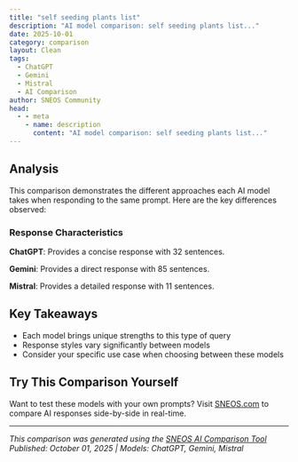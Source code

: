 ```yaml
---
title: "self seeding plants list"
description: "AI model comparison: self seeding plants list..."
date: 2025-10-01
category: comparison
layout: Clean
tags:
  - ChatGPT
  - Gemini
  - Mistral
  - AI Comparison
author: SNEOS Community
head:
  - - meta
    - name: description
      content: "AI model comparison: self seeding plants list..."
---
```


<ChatComparison
  title="self seeding plants list"
  prompt="self seeding plants list"
  :responses='{
    "ChatGPT": "Self-seeding plants are those that readily drop seeds which then germinate and grow the following season, often resulting in new plants without additional planting effort. Here is a list of common self-seeding plants, including flowers, herbs, and vegetables:\n\n### Self-Seeding Flowers:\n1. **Calendula (Pot Marigold)**\n2. **Cosmos**\n3. **Nigella (Love-in-a-Mist)**\n4. **Larkspur**\n5. **Sweet Peas**\n6. **Poppies**\n7. **Cornflowers (Bachelor\u2019s Button)**\n8. **Snapdragons**\n9. **Dill**\n10. **Love Lies Bleeding (Amaranth)**\n11. **Forget-Me-Not**\n12. **California Poppy**\n13. **Sunflowers**\n14. **Foxglove**\n15. **Wallflower**\n\n### Self-Seeding Herbs:\n1. **Basil** (some varieties)\n2. **Cilantro (Coriander)**\n3. **Chives**\n4. **Dill**\n5. **Parsley**\n6. **Thyme** (can self-seed in ideal conditions)\n7. **Fennel**\n\n### Self-Seeding Vegetables:\n1. **Lettuce**\n2. **Radish**\n3. **Peas**\n4. **Spinach**\n5. **Swiss Chard**\n\n### Tips for Managing Self-Seeding Plants:\n- Allow some seed heads to dry on the plant before collecting seeds or letting them drop naturally.\n- Thin seedlings in the next season to avoid overcrowding.\n- Some plants might spread aggressively, so monitor their growth.\n\nIf you have specific plants in mind or want recommendations for certain garden conditions, let me know!",
    "Gemini": "Okay, here\u0027s a list of self-seeding plants, categorized for easier browsing.  Keep in mind that \u0022self-seeding\u0022 can be a spectrum. Some are prolific, others are more moderate.  Also, invasiveness varies by region! **Always check with your local extension office or native plant society to ensure a plant isn\u0027t considered invasive in your area before planting it.**\n\n**Key Considerations for Self-Seeding Plants:**\n\n*   **Climate:** What thrives in one zone might not in another.\n*   **Soil Type:** Some plants prefer specific soil conditions.\n*   **Sunlight:** Full sun, partial shade, or full shade?\n*   **Aggressiveness:** How much do you want them to spread?\n*   **Native vs. Non-Native:**  Prioritize native plants whenever possible to support local ecosystems.\n*   **Maintenance:** Will you need to thin them out?\n\n**Annuals (Complete their life cycle in one year):**\n\n*   **Flowers:**\n    *   **Calendula (Calendula officinalis):**  Easy to grow, medicinal properties.\n    *   **California Poppy (Eschscholzia californica):** Beautiful orange flowers.\n    *   **Cleome (Cleome hassleriana):** Tall, spidery flowers, attracts pollinators.\n    *   **Cosmos (Cosmos bipinnatus, Cosmos sulphureus):**  Easy to grow, various colors.\n    *   **Johnny Jump Ups (Viola cornuta):** Cheerful, small flowers.\n    *   **Larkspur (Consolida ajacis):** Tall spikes of flowers, various colors.\n    *   **Love-in-a-Mist (Nigella damascena):**  Delicate flowers and interesting seed pods.\n    *   **Nasturtium (Tropaeolum majus):** Edible flowers and leaves.\n    *   **Poppies (Papaver rhoeas, Papaver somniferum):**  Various types, beautiful flowers.\n    *   **Snapdragons (Antirrhinum majus):** While technically short lived perennials, often grown as annuals. Self-seed readily.\n    *   **Spider Flower (Cleome hassleriana):** Tall, distinctive flowers that attract pollinators.\n    *   **Stock (Matthiola incana):** Fragrant, beautiful blooms. Often considered biennial, but can self-seed annually.\n    *   **Sunflower (Helianthus annuus):** Tall, cheerful, attracts birds.\n    *   **Sweet Alyssum (Lobularia maritima):** Fragrant, low-growing.\n    *   **Zinnia (Zinnia elegans):** Easy to grow, bright colors, attracts butterflies (especially single-petal varieties).\n*   **Herbs/Vegetables:**\n    *   **Arugula (Eruca vesicaria sativa):** Peppery leaves, great in salads.\n    *   **Borage (Borago officinalis):** Edible flowers and leaves, attracts bees.\n    *   **Cilantro/Coriander (Coriandrum sativum):**  Leaves (cilantro) and seeds (coriander).\n    *   **Dill (Anethum graveolens):** Feathery leaves, used in cooking and for pickling.\n    *   **Lettuce (Lactuca sativa):**  Various types, easy to grow.\n    *   **Radishes (Raphanus sativus):**  Fast-growing root vegetable.\n\n**Biennials (Complete their life cycle in two years):**\n\n*   **Flowers:**\n    *   **Foxglove (Digitalis purpurea):** Tall spikes of bell-shaped flowers (**poisonous, handle with care**).\n    *   **Hollyhock (Alcea rosea):** Tall, classic cottage garden flower.\n    *   **Honesty (Lunaria annua):**  Attractive seed pods that resemble silver dollars.\n    *   **Sweet William (Dianthus barbatus):** Fragrant, clustered flowers.\n\n**Perennials (Live for more than two years):**\n\n*   **Flowers:**\n    *   **Aquilegia/Columbine (Aquilegia spp.):**  Delicate, spurred flowers, various colors.\n    *   **Blanket Flower (Gaillardia spp.):**  Daisy-like flowers, drought-tolerant.\n    *   **Bleeding Heart (Dicentra spectabilis):**  Heart-shaped flowers.\n    *   **Butterfly Weed (Asclepias tuberosa):**  Attracts butterflies, especially monarchs.  (Milkweed family - very important for Monarchs!)\n    *   **Coneflowers (Echinacea purpurea and others):**  Daisy-like flowers, various colors, attracts pollinators.\n    *   **Daylily (Hemerocallis spp.):** Easy to grow, various colors.\n    *   ** \u0433\u0430\u0437\u0430 (Coreopsis spp.):** Daisy-like flowers, long blooming.\n    *   **Lupine (Lupinus spp.):** Tall spikes of flowers, various colors.\n    *   **Penstemon (Penstemon spp.):**  Tubular flowers, attracts hummingbirds.\n    *   **Phlox (Phlox paniculata, Phlox divaricata):**  Fragrant, clustered flowers.\n    *   **Sea Holly (Eryngium spp.):** Unique, thistle-like flowers.\n    *   **Sedum (Sedum spp.):** Succulent foliage, late-season flowers.\n    *   **Yarrow (Achillea millefolium):**  Flat-topped clusters of flowers, drought-tolerant.\n*   **Groundcovers:**\n    *   **Creeping Thyme (Thymus serpyllum):** Fragrant foliage, low-growing.\n    *   **Snow-on-the-Mountain (Aegopodium podagraria \u0027Variegatum\u0027):**  Variegated foliage (can be aggressive).\n\n**Important Considerations and Caveats:**\n\n*   **\u0022Self-seeding\u0022 Doesn\u0027t Guarantee True-to-Type:** Hybrids (especially in flowers like zinnias and impatiens) may not come true from seed.  You might get variations in color or form.\n*   **Control:** To manage self-seeding, deadhead flowers before they go to seed if you don\u0027t want them to spread.  You can also pull up unwanted seedlings.\n*   **Timing:**  Some seeds need a period of cold stratification (exposure to cold temperatures) to germinate.  This is often naturally provided by winter weather.\n*   **Soil Disturbance:**  Tilling or digging can bring dormant seeds to the surface, encouraging germination.\n*   **Mulch:**  Heavy mulching can inhibit self-seeding.\n*   **Native Plants:** I cannot stress enough the importance of choosing native plants to support local wildlife and ecosystems.\n*   **Regional Variations:**  The success and invasiveness of plants can vary greatly depending on your specific location. Always check with local experts.\n\n**Before Planting:**\n\n1.  **Research:** Look up each plant on your list to understand its specific needs and potential invasiveness in your region.\n2.  **Observe:** Pay attention to your garden\u0027s existing conditions (sunlight, soil, moisture) to choose plants that will thrive.\n3.  **Plan:** Consider the size and spread of each plant when mature.\n4.  **Monitor:** Keep an eye on your self-seeding plants and manage their spread as needed.\n\nThis list provides a good starting point. Happy gardening! Let me know if you have more questions.\n",
    "Mistral": "Self-seeding plants are those that readily produce seeds and can naturally propagate themselves in your garden. Here\u0027s a list of some popular self-seeding plants:\n\n1. **Annuals:**\n   - Bachelor\u0027s Button (Centaurea cyanus)\n   - Calendula (Calendula officinalis)\n   - Cosmos (Cosmos bipinnatus)\n   - Forget-Me-Not (Myosotis sylvatica)\n   - Love-in-a-Mist (Nigella damascena)\n   - Larkspur (Delphinium consolida)\n   - Poppy (Papaver spp.)\n   - Sunflower (Helianthus annuus)\n   - Zinnia (Zinnia elegans)\n\n2. **Biennials:**\n   - Foxglove (Digitalis purpurea)\n   - Hollyhock (Alcea rosea)\n   - Sweet William (Dianthus barbatus)\n   - Honesty (Lunaria annua)\n\n3. **Perennials:**\n   - Aquilegia (Aquilegia spp.)\n   - Bellflower (Campanula spp.)\n   - Black-Eyed Susan (Rudbeckia hirta)\n   - Coneflower (Echinacea purpurea)\n   - Coreopsis (Coreopsis spp.)\n   - Daisy (Bellis perennis)\n   - Evening Primrose (Oenothera biennis)\n   - Verbena (Verbena bonariensis)\n   - Yarrow (Achillea millefolium)\n\n4. **Herbs:**\n   - Borage (Borago officinalis)\n   - Chives (Allium schoenoprasum)\n   - Dill (Anethum graveolens)\n   - Fennel (Foeniculum vulgare)\n   - Parsley (Petroselinum crispum)\n\n5. **Vegetables:**\n   - Arugula (Eruca sativa)\n   - Lettuce (Lactuca sativa)\n   - Radish (Raphanus sativus)\n   - Spinach (Spinacia oleracea)\n\n6. **Grasses:**\n   - Annual Fountain Grass (Pennisetum setaceum)\n   - Bunny Tails (Lagurus ovatus)"
  }'
  published-date="18:35"
/>

## Analysis

This comparison demonstrates the different approaches each AI model takes when responding to the same prompt. Here are the key differences observed:

### Response Characteristics

**ChatGPT**: Provides a concise response with 32 sentences. 

**Gemini**: Provides a direct response with 85 sentences. 

**Mistral**: Provides a detailed response with 11 sentences. 

## Key Takeaways

- Each model brings unique strengths to this type of query
- Response styles vary significantly between models
- Consider your specific use case when choosing between these models

## Try This Comparison Yourself

Want to test these models with your own prompts? Visit [SNEOS.com](https://sneos.com) to compare AI responses side-by-side in real-time.

---

*This comparison was generated using the [SNEOS AI Comparison Tool](https://sneos.com)*
*Published: October 01, 2025 | Models: ChatGPT, Gemini, Mistral*

